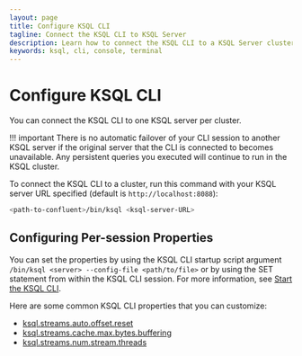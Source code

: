 ```yaml
---
layout: page
title: Configure KSQL CLI
tagline: Connect the KSQL CLI to KSQL Server
description: Learn how to connect the KSQL CLI to a KSQL Server cluster
keywords: ksql, cli, console, terminal
---
```


Configure KSQL CLI
==================

You can connect the KSQL CLI to one KSQL server per cluster.

!!! important
	There is no automatic failover of your CLI session to another KSQL
    server if the original server that the CLI is connected to becomes
    unavailable. Any persistent queries you executed will continue to run in
    the KSQL cluster.

To connect the KSQL CLI to a cluster, run this command with your KSQL
server URL specified (default is `http://localhost:8088`):

```bash
<path-to-confluent>/bin/ksql <ksql-server-URL>
```

Configuring Per-session Properties
----------------------------------

You can set the properties by using the KSQL CLI startup script argument
`/bin/ksql <server> --config-file <path/to/file>` or by using the SET
statement from within the KSQL CLI session. For more information, see
[Start the KSQL CLI](installing.md#start-the-ksql-cli).

Here are some common KSQL CLI properties that you can customize:

-   [ksql.streams.auto.offset.reset](server-config/config-reference.md#ksqlstreamsautooffsetreset)
-   [ksql.streams.cache.max.bytes.buffering](server-config/config-reference.md#ksqlstreamscachemaxbytesbuffering)
-   [ksql.streams.num.stream.threads](server-config/config-reference.md#ksqlstreamsnumstreamthreads)
